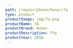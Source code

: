 ```yaml
---
path: /repair/phone/honor/7a
type: product
productImage: img/7a.png
productName: 7A
productBrand: Honor
productDescription: ffg
productYear: 2018
---
```


